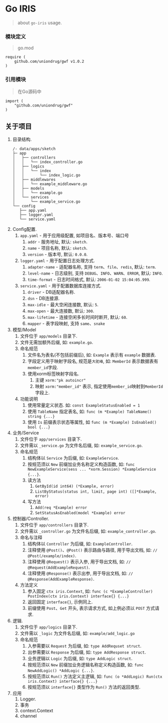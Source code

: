 # Go IRIS

> about `go-iris` usage.

### 模块定义

> go.mod

```text
require (
	github.com/uniondrug/gwf v1.0.2
)
```

### 引用模块

> 在Go源码中

```text
import (
    "github.com/uniondrug/gwf"
)
```

## 关于项目

1. 目录结构.
   ```text
   /- data/apps/sketch
   ├─ app
   │   ├── controllers
   │   │   └── index_controller.go
   │   ├── logics
   │   │   └── index
   │   │       └── index_logic.go
   │   ├── middlewares
   │   │   └── example_middleware.go
   │   ├── models
   │   │   └── example.go
   │   └── services
   │       └── example_service.go
   └── config
      ├── app.yaml
      ├── logger.yaml
      └── service.yaml
   ```
1. Config配置.
    1. `app.yaml` - 用于应用级配置, 如项目名、版本号、端口号
        1. `addr` - 服务地址, 默认: `sketch`.
        1. `name` - 项目名称, 默认: `sketch`.
        1. `version` - 版本号, 默认: `0.0.0`.
    1. `logger.yaml` - 用于配置日志处理方式.
        1. `adapter-name` - 适配器名称, 支持 `term`、`file`、`redis`, 默认: `term`.
        1. `level-name` - 日志级别, 支持 `DEBUG`、`INFO`、`WARN`、`ERROR`, 默认: `INFO`.
        1. `time-format` - 日志时间格式, 默认: `2006-01-02 15:04:05.999`.
    1. `service.yaml` - 用于配置数据库连接方式.
        1. `driver` - DB适配器名称.
        1. `dsn` - DB连接源.
        1. `max-idle` - 最大空闲连接数, 默认: `5`.
        1. `max-open` - 最大连接数, 默认: `300`.
        1. `max-lifetime` - 连接空闲多长时间时断开, 默认: `60`.
        1. `mapper` - 表字段映射, 支持 `same`、`snake`
1. 模型/Model
    1. 文件位于 `app/models` 目录下.
    1. 文件无需加额外后缀, 如: `example.go`.
    1. 命名规范
        1. 文件名为表名(不包括前缀后), 如: `Example` 表示有 `example` 数据表.
        1. 字段定义用于映射字段名, 规范是`大驼峰`, 如: `MemberId` 表示数据表有`member_id`字段.
        1. 使用xorm标签映射字段名.
            1. 主键 `xorm:"pk autoincr"`
            1. 映射 `xorm:"member_id"` 表示, 指定使用`member_id`映射到`MemberId`字段上.
    1. 功能说明
        1. 使用常量定义状态. 如: `const ExampleStatusEnabled = 1`
        1. 使用 `TableName` 指定表名, 如: `func (m *Example) TableName() string {...}`
        1. 使用 `Is` 前缀表示状态等属性, 如 `func (m *Example) IsEnabled() bool {...}`
1. 业务/Service
    1. 文件位于 `app/services` 目录下.
    1. 文件需以 `_service.go` 为文件名后缀, 如: `example_service.go`.
    1. 命名规范
        1. 结构体以 `Service` 为后缀, 如: `ExampleService`.
        1. 按规范须以 `New` 前缀加业务名称定义构造函数, 如: `func NewExampleService(sess ... *xorm.Session) *ExampleService {...}`.
        1. 读方法
            1. `GetById(id int64) (*Example, error)`
            1. `ListByStatus(status int, limit, page int) ([]*Example, error)`
        1. 写方法
            1. `Add(req *Example) error`
            1. `SetStatusAsEnabled(model *Example) error`
1. 控制器/Controller.
    1. 文件位于 `app/controllers` 目录下.
    1. 文件需以 `_controller.go` 为文件名后缀, 如: `example_controller.go`.
    1. 命名与注释
        1. 结构体以 `Controller` 为后缀, 如: `ExampleController`.
        1. 注释使用 `@Post()`、`@Post()` 表示路由与路径, 用于导出文档, 如: `// @Post(/example/index)`.
        1. 注释使用 `@Request()` 表示入参, 用于导出文档, 如: `// @Request(AddExampleRequest)`.
        1. 注释使用 `@Response()` 表示出参, 用于导出文档, 如: `// @Response(AddExampleResponse)`.
    1. 方法定义
        1. 参入固定 `ctx iris.Context`, 如: `func (c *ExampleController) PostIndex(ctx iris.Context) interface{} {...}`
        1. 返回固定 `interface{}`, 示例同上.
        1. 前缀使用 `Post`、`Get` 开头, 表示请求方式, 如上例必须以 `POST` 方式请求.
1. 逻辑.
    1. 文件位于 `app/logics` 目录下.
    1. 文件需以 `_logic` 为文件名后缀, 如: `example/add_logic.go`
    1. 命名规范
        1. 入参需要以 `Request` 为后缀, 如: `type AddRequset struct`.
        1. 出参需要以 `Response` 为后缀, 如: `type AddResponse struct`.
        1. 业务逻辑以 `Logic` 为后缀, 如: `type AddLogic struct`.
        1. 按规范须以 `New` 前缀加业务逻辑名称定义构造函数, 如: `func NewAddLogic() *AddLogic {...}`.
        1. 按规范须以 `Run()` 方法定义主逻辑, 如: `func (o *AddLogic) Run(ctx iris.Context) interface{} {...}`
        1. 按规范须以 `interface{}` 类型作为 `Run()` 方法的返回类型.
1. 应用
    1. Logger.
    1. 事务
    1. context.Context
    1. channel

